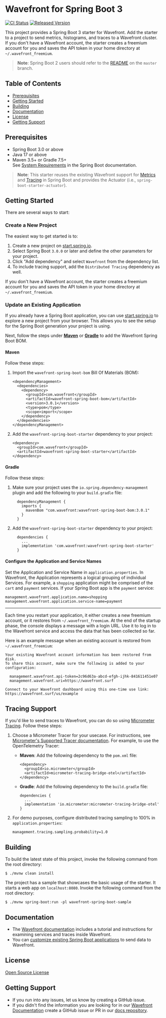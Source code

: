 # Wavefront for Spring Boot 3

[![CI Status][ci-img]][ci] [![Released Version][maven-img]][maven]

This project provides a Spring Boot 3 starter for Wavefront. Add the starter to a project to send metrics, histograms, and traces to a Wavefront cluster. If you don't have a Wavefront account, the starter creates a freemium account for you and saves the API token in your home directory at `~/.wavefront_freemium`.

> **Note**: Spring Boot 2 users should refer to the [README](https://github.com/wavefrontHQ/wavefront-spring-boot/tree/master) on the `master` branch.

## Table of Contents

* [Prerequisites](#prerequisites)
* [Getting Started](#getting-started)
* [Building](#building)
* [Documentation](#documentation)
* [License](#license)
* [Getting Support](#getting-support)

## Prerequisites

* Spring Boot 3.0 or above
* Java 17 or above
* Maven 3.5+ or Gradle 7.5+\
  See [System Requirements](https://docs.spring.io/spring-boot/docs/3.0.x/reference/html/getting-started.html#getting-started.system-requirements) in the Spring Boot documentation.

> **Note**: This starter reuses the existing Wavefront support for [Metrics](https://docs.spring.io/spring-boot/docs/3.0.x/reference/html/actuator.html#actuator.metrics.export.wavefront) and [Tracing](https://docs.spring.io/spring-boot/docs/3.0.x/reference/html/actuator.html#actuator.micrometer-tracing)
in Spring Boot and provides the Actuator (i.e., `spring-boot-starter-actuator`).

## Getting Started

There are several ways to start:

### Create a New Project

The easiest way to get started is to:
1. Create a new project on [start.spring.io](https://start.spring.io).
1. Select Spring Boot `3.0.0` or later and define the other parameters for your project.
1. Click "Add dependency" and select `Wavefront` from the dependency list. 
1. To include tracing support, add the `Distributed Tracing` dependency as well.

If you don't have a Wavefront account, the starter creates a freemium account for you and saves the API token in your home directory at `~/.wavefront_freemium`.

### Update an Existing Application

If you already have a Spring Boot application, you can use [start.spring.io](https://start.spring.io) to explore a new project from your browser.
This allows you to see the setup for the Spring Boot generation your project is using.

Next, follow the steps under [**Maven**](#maven-install) or [**Gradle**](#gradle-install) to add the Wavefront Spring Boot BOM.

#### Maven <a name="maven-install"></a>

Follow these steps:

1. Import the `wavefront-spring-boot-bom` Bill Of Materials (BOM):

      ```
      <dependencyManagement>
        <dependencies>
          <dependency>
            <groupId>com.wavefront</groupId>
            <artifactId>wavefront-spring-boot-bom</artifactId>
            <version>3.0.1</version>
            <type>pom</type>
            <scope>import</scope>
          </dependency>
        </dependencies>
      </dependencyManagement>
      ```

1. Add the `wavefront-spring-boot-starter` dependency to your project:

      ```
      <dependency>
        <groupId>com.wavefront</groupId>
        <artifactId>wavefront-spring-boot-starter</artifactId>
      </dependency>
      ```

#### Gradle <a name="gradle-install"></a>

Follow these steps:

1. Make sure your project uses the `io.spring.dependency-management` plugin and add the following to your `build.gradle` file:

    ```
      dependencyManagement {
        imports {
          mavenBom "com.wavefront:wavefront-spring-boot-bom:3.0.1"
        }
      }
    ```

1. Add the `wavefront-spring-boot-starter` dependency to your project:

    ```
      dependencies {
        ...
        implementation 'com.wavefront:wavefront-spring-boot-starter'
      }
    ```

#### Configure the Application and Service Names

Set the Application and Service Name in `application.properties`. In Wavefront, the Application
represents a logical grouping of individual Services. For example, a `shopping` application might be
comprised of the `cart` and `payment` services. If your Spring Boot app is the `payment` service:

```
management.wavefront.application.name=shopping
management.wavefront.application.service-name=payment
```


---
Each time you restart your application, it either creates a new freemium account, or it restores from `~/.wavefront_freemium`.
At the end of the startup phase, the console displays a message with a login URL.
Use it to log in to the Wavefront service and access the data that has been collected so far.

Here is an example message when an existing account is restored from `~/.wavefront_freemium`:

```text
Your existing Wavefront account information has been restored from disk.
To share this account, make sure the following is added to your configuration:

  management.wavefront.api-token=2c96d63a-abcd-efgh-ijhk-841611451e07
  management.wavefront.uri=https://wavefront.surf

Connect to your Wavefront dashboard using this one-time use link:
https://wavefront.surf/us/example
```

## Tracing Support

If you'd like to send traces to Wavefront, you can do so using [Micrometer Tracing](https://micrometer.io/docs/tracing). Follow these steps:

1. Choose a Micrometer Tracer for your usecase. For instructions, see [Micrometer's Supported Tracer documentation](https://micrometer.io/docs/tracing#_supported_tracers). For example, to use the OpenTelemetry Tracer:

   - **Maven**: Add the following dependency to the `pom.xml` file:

     ```
     <dependency>
       <groupId>io.micrometer</groupId>
       <artifactId>micrometer-tracing-bridge-otel</artifactId>
     </dependency>
     ```

   - **Gradle**: Add the following dependency to the `build.gradle` file:

     ```
     dependencies {
       ...
       implementation 'io.micrometer:micrometer-tracing-bridge-otel'
     }
     ```
     
1. For demo purposes, configure distributed tracing sampling to 100% in `application.properties`:

   ```
   management.tracing.sampling.probability=1.0
   ```

## Building
To build the latest state of this project, invoke the following command from the root directory:

```shell script
$ ./mvnw clean install
```

The project has a sample that showcases the basic usage of the starter.
It starts a web app on `localhost:8080`.
Invoke the following command from the root directory:

```shell script
$ ./mvnw spring-boot:run -pl wavefront-spring-boot-sample
```

## Documentation

* The [Wavefront documentation](https://docs.wavefront.com/wavefront_springboot3.html) includes a tutorial and instructions for examining services and traces inside Wavefront.
* You can [customize existing Spring Boot applications](https://docs.wavefront.com/wavefront_springboot3.html#custom-configurations) to send data to Wavefront.

## License

[Open Source License](open_source_licenses.txt)

## Getting Support

* If you run into any issues, let us know by creating a GitHub issue.
* If you didn't find the information you are looking for in our [Wavefront Documentation](https://docs.wavefront.com/) create a GitHub issue or PR in our [docs repository](https://github.com/wavefrontHQ/docs).

[ci-img]: https://github.com/wavefrontHQ/wavefront-spring-boot/actions/workflows/maven.yml/badge.svg?branch=springboot3
[ci]: https://github.com/wavefrontHQ/wavefront-spring-boot/actions/workflows/maven.yml?query=branch%3aspringboot3
[maven-img]: https://img.shields.io/maven-central/v/com.wavefront/wavefront-spring-boot.svg?maxAge=604800
[maven]: https://search.maven.org/search?q=wavefront-spring-boot
